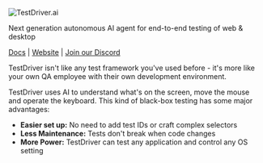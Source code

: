 ![TestDriver.ai](https://github.com/dashcamio/testdriver/assets/318295/2a0ad981-8504-46f0-ad97-60cb6c26f1e7)

Next generation autonomous AI agent for end-to-end testing of web & desktop

[Docs](https://docs.testdriver.ai) | [Website](https://testdriver.ai) | [Join our Discord](https://discord.gg/ZjhBsJc5)

TestDriver isn't like any test framework you've used before - it's more like your own QA employee with their own development environment. 

TestDriver uses AI to understand what's on the screen, move the mouse and operate the keyboard. This kind of black-box testing has some major advantages:

- **Easier set up:** No need to add test IDs or craft complex selectors
- **Less Maintenance:** Tests don't break when code changes
- **More Power:** TestDriver can test any application and control any OS setting

<!--

**Here are some ideas to get you started:**

🙋‍♀️ A short introduction - what is your organization all about?
🌈 Contribution guidelines - how can the community get involved?
👩‍💻 Useful resources - where can the community find your docs? Is there anything else the community should know?
🍿 Fun facts - what does your team eat for breakfast?
🧙 Remember, you can do mighty things with the power of [Markdown](https://docs.github.com/github/writing-on-github/getting-started-with-writing-and-formatting-on-github/basic-writing-and-formatting-syntax)
-->
